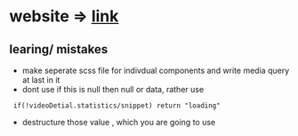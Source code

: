 # website => [link](https://react-youtube-clone-steel.vercel.app/)
## learing/ mistakes

- make seperate scss file for indivdual components and write media query at last in it
- dont use if this is null then null or data, rather use

```
 if(!videoDetial.statistics/snippet) return "loading"
```

- destructure those value , which you are going to use
